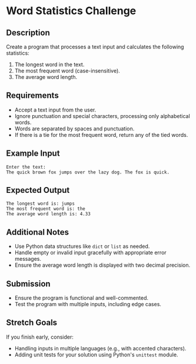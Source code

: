 # Word Statistics Challenge

## Description

Create a program that processes a text input and calculates the following statistics:

1. The longest word in the text.
2. The most frequent word (case-insensitive).
3. The average word length.

## Requirements

- Accept a text input from the user.
- Ignore punctuation and special characters, processing only alphabetical words.
- Words are separated by spaces and punctuation.
- If there is a tie for the most frequent word, return any of the tied words.

## Example Input

```
Enter the text:
The quick brown fox jumps over the lazy dog. The fox is quick.
```

## Expected Output

```
The longest word is: jumps
The most frequent word is: the
The average word length is: 4.33
```

## Additional Notes

- Use Python data structures like `dict` or `list` as needed.
- Handle empty or invalid input gracefully with appropriate error messages.
- Ensure the average word length is displayed with two decimal precision.

## Submission

- Ensure the program is functional and well-commented.
- Test the program with multiple inputs, including edge cases.

## Stretch Goals

If you finish early, consider:

- Handling inputs in multiple languages (e.g., with accented characters).
- Adding unit tests for your solution using Python's `unittest` module.
